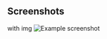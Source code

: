 ## Screenshots

with img
![Example screenshot](https://github.com/IrinaSpasova/Small-projects-JavaScript/blob/main/Wave%20CSS%20with%20and%20without%20img/with.png)

